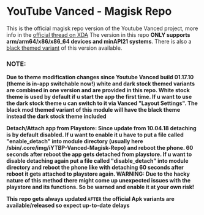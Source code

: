 # YouTube Vanced - Magisk Repo

This is the official magisk repo version of the Youtube Vanced project, more info in the [official thread on XDA](https://forum.xda-developers.com/android/apps-games/app-youtube-vanced-edition-t3758757)
The version in this repo **ONLY supports arm/arm64/x86/x86_64 devices and minAPI21 systems**. There is also a [black themed variant](https://github.com/Magisk-Modules-Repo/iYTBP-Vanced-Magisk-Repo) of this version available.

### NOTE:
**Due to theme modification changes since Youtube Vanced build 01.17.10 (theme is in-app switchable now!) white and dark stock themed variants are combined in one version and are provided in this repo.
White stock theme is used by default if u start the app the first time. If u want to use the dark stock theme u can switch to it via Vanced "Layout Settings". The black mod themed variant of
this module will have the black theme instead the dark stock theme included**

**Detach/Attach app from Playstore:
Since update from 10.04.18 detaching is by default disabled. If u want to enable it u have to put a file called "enable_detach" into module directory (usually here /sbin/.core/img/iYTBP-Vanced-Magisk-Repo)
and reboot the phone. 60 seconds after reboot the app gets detached from playstore. If u want to disable detaching again put a file called "disable_detach" into module directory and reboot the phone 
like with detaching 60 seconds after reboot it gets attached to playstore again.
WARNING: Due to the hacky nature of this method there might come up unexpected issues with the playstore and its functions. So be warned and enable it at your own risk!**

**This repo gets always updated `AFTER` the official Apk variants are available/released so expect up-to-date delays**